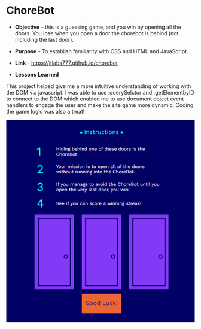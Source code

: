 # ChoreBot  

* **Objective** - this is a guessing game, and you win by opening all the doors. You lose when you open a door the chorebot is behind (not including the last door).
* **Purpose** - To establish familiarity with CSS and HTML and JavaScript.

 * **Link** - https://jtlabs777.github.io/chorebot
  
  
  
  
*  **Lessons Learned**

This project helped give me a more intuitive understanding of working with the DOM via javascript. I was able to use .querySelctor and .getElementbyID to connect to the DOM
which enabled me to use document object event handlers to engage the user and make the site game more dynamic. Coding the game logic was also a treat! 


!['A screenshot of the chorebot project'](./images/screenshot.png)



